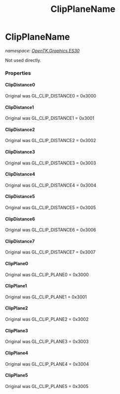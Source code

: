 ﻿---
title: ClipPlaneName
---

# ClipPlaneName
_namespace: [OpenTK.Graphics.ES30](N-OpenTK.Graphics.ES30.html)_

Not used directly.



### Properties

#### ClipDistance0
Original was GL_CLIP_DISTANCE0 = 0x3000
#### ClipDistance1
Original was GL_CLIP_DISTANCE1 = 0x3001
#### ClipDistance2
Original was GL_CLIP_DISTANCE2 = 0x3002
#### ClipDistance3
Original was GL_CLIP_DISTANCE3 = 0x3003
#### ClipDistance4
Original was GL_CLIP_DISTANCE4 = 0x3004
#### ClipDistance5
Original was GL_CLIP_DISTANCE5 = 0x3005
#### ClipDistance6
Original was GL_CLIP_DISTANCE6 = 0x3006
#### ClipDistance7
Original was GL_CLIP_DISTANCE7 = 0x3007
#### ClipPlane0
Original was GL_CLIP_PLANE0 = 0x3000
#### ClipPlane1
Original was GL_CLIP_PLANE1 = 0x3001
#### ClipPlane2
Original was GL_CLIP_PLANE2 = 0x3002
#### ClipPlane3
Original was GL_CLIP_PLANE3 = 0x3003
#### ClipPlane4
Original was GL_CLIP_PLANE4 = 0x3004
#### ClipPlane5
Original was GL_CLIP_PLANE5 = 0x3005

